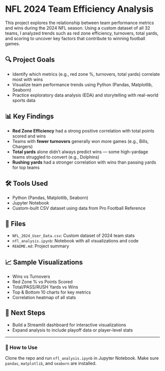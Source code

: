 # NFL 2024 Team Efficiency Analysis

This project explores the relationship between team performance metrics and wins during the 2024 NFL season. Using a custom dataset of all 32 teams, I analyzed trends such as red zone efficiency, turnovers, total yards, and scoring to uncover key factors that contribute to winning football games.

## 🔍 Project Goals
- Identify which metrics (e.g., red zone %, turnovers, total yards) correlate most with wins
- Visualize team performance trends using Python (Pandas, Matplotlib, Seaborn)
- Practice exploratory data analysis (EDA) and storytelling with real-world sports data

## 📊 Key Findings
- **Red Zone Efficiency** had a strong positive correlation with total points scored and wins
- Teams with **fewer turnovers** generally won more games (e.g., Bills, Chargers)
- **Total yards** alone didn’t always predict wins — some high-yardage teams struggled to convert (e.g., Dolphins)
- **Rushing yards** had a stronger correlation with wins than passing yards for top teams

## 🛠 Tools Used
- Python (Pandas, Matplotlib, Seaborn)
- Jupyter Notebook
- Custom-built CSV dataset using data from Pro Football Reference

## 📁 Files
- `NFL_2024_User_Data.csv`: Custom dataset of 2024 team stats
- `nfl_analysis.ipynb`: Notebook with all visualizations and code
- `README.md`: Project summary

## 📈 Sample Visualizations
- Wins vs Turnovers
- Red Zone % vs Points Scored
- Total/PASS/RUSH Yards vs Wins
- Top & Bottom 10 charts for key metrics
- Correlation heatmap of all stats

## 📌 Next Steps
- Build a Streamlit dashboard for interactive visualizations
- Expand analysis to include playoff data or player-level stats

---

### 📌 How to Use
Clone the repo and run `nfl_analysis.ipynb` in Jupyter Notebook. Make sure `pandas`, `matplotlib`, and `seaborn` are installed.

